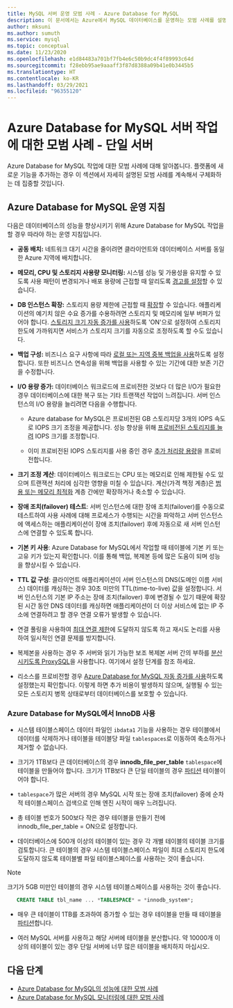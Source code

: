 ```yaml
---
title: MySQL 서버 운영 모범 사례 - Azure Database for MySQL
description: 이 문서에서는 Azure에서 MySQL 데이터베이스를 운영하는 모범 사례를 설명합니다.
author: mksuni
ms.author: sumuth
ms.service: mysql
ms.topic: conceptual
ms.date: 11/23/2020
ms.openlocfilehash: e1d84483a701bf7fb4e6c50b9dc4f4f89993c64d
ms.sourcegitcommit: f28ebb95ae9aaaff3f87d8388a09b41e0b3445b5
ms.translationtype: HT
ms.contentlocale: ko-KR
ms.lasthandoff: 03/29/2021
ms.locfileid: "96355120"
---
```

# <a name="best-practices-for-server-operations-on-azure-database-for-mysql--single-server"></a>Azure Database for MySQL 서버 작업에 대한 모범 사례 - 단일 서버

Azure Database for MySQL 작업에 대한 모범 사례에 대해 알아봅니다. 플랫폼에 새로운 기능을 추가하는 경우 이 섹션에서 자세히 설명된 모범 사례를 계속해서 구체화하는 데 집중할 것입니다.

## <a name="azure-database-for-mysql-operational-guidelines"></a>Azure Database for MySQL 운영 지침 

다음은 데이터베이스의 성능을 향상시키기 위해 Azure Database for MySQL 작업을 할 경우 따라야 하는 운영 지침입니다. 

* **공동 배치:** 네트워크 대기 시간을 줄이려면 클라이언트와 데이터베이스 서버를 동일한 Azure 지역에 배치합니다.

* **메모리, CPU 및 스토리지 사용량 모니터링:** 시스템 성능 및 가용성을 유지할 수 있도록 사용 패턴이 변경되거나 배포 용량에 근접할 때 알리도록 [경고를 설정](howto-alert-on-metric.md)할 수 있습니다. 

* **DB 인스턴스 확장:** 스토리지 용량 제한에 근접할 때 [확장](howto-create-manage-server-portal.md)할 수 있습니다. 애플리케이션의 예기치 않은 수요 증가를 수용하려면 스토리지 및 메모리에 일부 버퍼가 있어야 합니다. [스토리지 크기 자동 증가를 사용](howto-auto-grow-storage-portal.md)하도록 'ON'으로 설정하여 스토리지 한도에 가까워지면 서비스가 스토리지 크기를 자동으로 조정하도록 할 수도 있습니다. 

* **백업 구성:** 비즈니스 요구 사항에 따라 [로컬 또는 지역 중복 백업을 사용](howto-restore-server-portal.md#set-backup-configuration)하도록 설정합니다. 또한 비즈니스 연속성을 위해 백업을 사용할 수 있는 기간에 대한 보존 기간을 수정합니다. 

* **I/O 용량 증가:** 데이터베이스 워크로드에 프로비전한 것보다 더 많은 I/O가 필요한 경우 데이터베이스에 대한 복구 또는 기타 트랜잭션 작업이 느려집니다. 서버 인스턴스의 I/O 용량을 늘리려면 다음을 수행합니다. 

    * Azure database for MySQL은 프로비전된 GB 스토리지당 3개의 IOPS 속도로 IOPS 크기 조정을 제공합니다. 성능 향상을 위해 [프로비전된 스토리지를 늘려](howto-create-manage-server-portal.md#scale-storage-up) IOPS 크기를 조정합니다. 

    * 이미 프로비전된 IOPS 스토리지를 사용 중인 경우 [추가 처리량 용량](howto-create-manage-server-portal.md#scale-storage-up)을 프로비전합니다. 

* **크기 조정 계산**: 데이터베이스 워크로드는 CPU 또는 메모리로 인해 제한될 수도 있으며 트랜잭션 처리에 심각한 영향을 미칠 수 있습니다. 계산(가격 책정 계층)은 [범용 또는 메모리 최적화](concepts-pricing-tiers.md) 계층 간에만 확장하거나 축소할 수 있습니다. 

* **장애 조치(failover) 테스트**: 서버 인스턴스에 대한 장애 조치(failover)를 수동으로 테스트하여 사용 사례에 대해 프로세스가 수행되는 시간을 파악하고 서버 인스턴스에 액세스하는 애플리케이션이 장애 조치(failover) 후에 자동으로 새 서버 인스턴스에 연결할 수 있도록 합니다.

* **기본 키 사용**: Azure Database for MySQL에서 작업할 때 테이블에 기본 키 또는 고유 키가 있는지 확인합니다. 이를 통해 백업, 복제본 등에 많은 도움이 되며 성능을 향상시킬 수 있습니다.

* **TTL 값 구성**: 클라이언트 애플리케이션이 서버 인스턴스의 DNS(도메인 이름 서비스) 데이터를 캐싱하는 경우 30초 미만의 TTL(time-to-live) 값을 설정합니다. 서버 인스턴스의 기본 IP 주소는 장애 조치(failover) 후에 변경될 수 있기 때문에 확장된 시간 동안 DNS 데이터를 캐싱하면 애플리케이션이 더 이상 서비스에 없는 IP 주소에 연결하려고 할 경우 연결 오류가 발생할 수 있습니다.

* 연결 풀링을 사용하여 [최대 연결 제한](concepts-server-parameters.md#max_connections)에 도달하지 않도록 하고 재시도 논리를 사용하여 일시적인 연결 문제를 방지합니다. 

* 복제본을 사용하는 경우 주 서버와 읽기 가능한 보조 복제본 서버 간의 부하를 [분산시키도록 ProxySQL](https://techcommunity.microsoft.com/t5/azure-database-for-mysql/scaling-an-azure-database-for-mysql-workload-running-on/ba-p/1105847)을 사용합니다. 여기에서 설정 단계를 참조 하세요. </br> 

* 리소스를 프로비전할 경우 [Azure Database for MySQL 자동 증가를 사용](howto-auto-grow-storage-portal.md)하도록 설정했는지 확인합니다. 이렇게 하면 추가 비용이 발생하지 않으며, 실행될 수 있는 모든 스토리지 병목 상태로부터 데이터베이스를 보호할 수 있습니다. </br> 


### <a name="using-innodb-with-azure-database-for-mysql"></a>Azure Database for MySQL에서 InnoDB 사용

*   시스템 테이블스페이스 데이터 파일인 `ibdata1` 기능을 사용하는 경우 테이블에서 데이터를 삭제하거나 테이블을 테이블당 파일 `tablespaces`로 이동하여 축소하거나 제거할 수 없습니다.

* 크기가 1TB보다 큰 데이터베이스의 경우 **innodb_file_per_table** `tablespace`에 테이블을 만들어야 합니다. 크기가 1TB보다 큰 단일 테이블의 경우 [파티션](https://dev.mysql.com/doc/refman/5.7/en/partitioning.html) 테이블이어야 합니다.

*   `tablespace`가 많은 서버의 경우 MySQL 시작 또는 장애 조치(failover) 중에 순차적 테이블스페이스 검색으로 인해 엔진 시작이 매우 느려집니다. 

* 총 테이블 번호가 500보다 작은 경우 테이블을 만들기 전에 innodb_file_per_table = ON으로 설정합니다.

* 데이터베이스에 500개 이상의 테이블이 있는 경우 각 개별 테이블의 테이블 크기를 검토합니다. 큰 테이블의 경우 시스템 테이블스페이스 파일이 최대 스토리지 한도에 도달하지 않도록 테이블별 파일 테이블스페이스를 사용하는 것이 좋습니다.

> [!NOTE]
> 크기가 5GB 미만인 테이블의 경우 시스템 테이블스페이스를 사용하는 것이 좋습니다. 
> ```sql
>    CREATE TABLE tbl_name ... *TABLESPACE* = *innodb_system*;
> ```

* 매우 큰 테이블이 1TB를 초과하여 증가할 수 있는 경우 테이블을 만들 때 테이블을 [파티션](https://dev.mysql.com/doc/refman/5.7/en/partitioning.html)합니다.

* 여러 MySQL 서버를 사용하고 해당 서버에 테이블을 분산합니다. 약 10000개 이상의 테이블이 있는 경우 단일 서버에 너무 많은 테이블을 배치하지 마십시오. 

## <a name="next-steps"></a>다음 단계
- [Azure Database for MySQL의 성능에 대한 모범 사례](concept-performance-best-practices.md)
- [Azure Database for MySQL 모니터링에 대한 모범 사례](concept-monitoring-best-practices.md)
